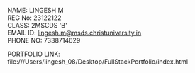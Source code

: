 NAME: LINGESH M                                                                                                         
REG No: 23122122                                                                                                         
CLASS: 2MSCDS 'B'                                                                                                        
EMAIL ID: lingesh.m@msds.christuniversity.in                                                                             
PHONE NO: 7338714629


PORTFOLIO LINK: file:///Users/lingesh_08/Desktop/FullStackPortfolio/index.html 
